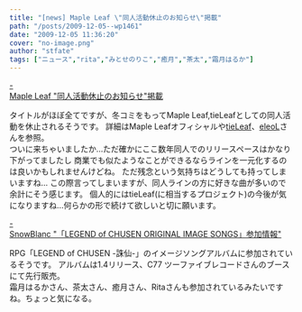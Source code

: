 ```yaml
---
title: "[news] Maple Leaf \"同人活動休止のお知らせ\"掲載"
path: "/posts/2009-12-05--wp1461"
date: "2009-12-05 11:36:20"
cover: "no-image.png"
author: "stfate"
tags: ["ニュース","rita","みとせのりこ","癒月","茶太","霜月はるか"]
---
```


<style type="text/css">
<!--
p {white-space: pre-wrap};
-->
</style>

<a class="topics" href="http://shimotsukin.com/" target="_blank">- Maple Leaf "同人活動休止のお知らせ"掲載</a>
<div class="news">タイトルがほぼ全てですが、冬コミをもってMaple Leaf,tieLeafとしての同人活動を休止されるそうです。
詳細はMaple Leafオフィシャルや<a href="http://tieleaf.net/">tieLeaf</a>、<a href="http://eleol.net/">eleoL</a>さんを参照。
<div id="talk">ついに来ちゃいましたか…ただ確かにここ数年同人でのリリースペースはかなり下がってましたし
商業でも似たようなことができるならラインを一元化するのは良いかもしれませんけどね。
ただ残念という気持ちはどうしても持ってしまいますね…
この際言ってしまいますが、同人ラインの方に好きな曲が多いので余計にそう感じます。
個人的にはtieLeaf(に相当するプロジェクト)の今後が気になりますね…何らかの形で続けて欲しいと切に願います。</div></div>

<a class="topics" href="http://blog.snowblanc.net/" target="_blank">- SnowBlanc "「LEGEND of CHUSEN ORIGINAL IMAGE SONGS」参加情報"</a>
<div class="news">RPG「LEGEND of CHUSEN -誅仙-」のイメージソングアルバムに参加されているそうです。
アルバムは1.4リリース、C77 ツーファイブレコードさんのブースにて先行販売。
<div id="talk">霜月はるかさん、茶太さん、癒月さん、Ritaさんも参加されているみたいですね。ちょっと気になる。</div></div>